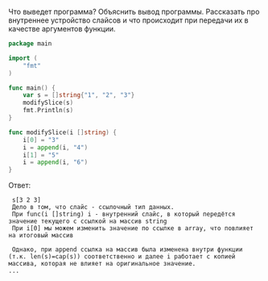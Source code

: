 Что выведет программа? Объяснить вывод программы. Рассказать про внутреннее устройство слайсов и что происходит при передачи их в качестве аргументов функции.

```go
package main

import (
	"fmt"
)

func main() {
	var s = []string{"1", "2", "3"}
	modifySlice(s)
	fmt.Println(s)
}

func modifySlice(i []string) {
	i[0] = "3"
	i = append(i, "4")
	i[1] = "5"
	i = append(i, "6")
}
```

Ответ:
```
 s[3 2 3]
 Дело в том, что слайс - ссылочный тип данных.
 При func(i []string) i - внутренний слайс, в который передётся значение текущего с ссылкой на массив string
 При i[0] мы можем изменить значение по ссылке в array, что повлияет на итоговый массив

 Однако, при append ссылка на массив была изменена внутри функции (т.к. len(s)=cap(s)) соответственно и далее i работает с копией массива, которая не влияет на оригинальное значение.
...

```
